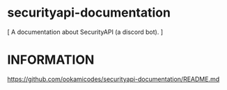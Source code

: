 # securityapi-documentation
 [ A documentation about SecurityAPI (a discord bot). ]

# INFORMATION

https://github.com/ookamicodes/securityapi-documentation/README.md
